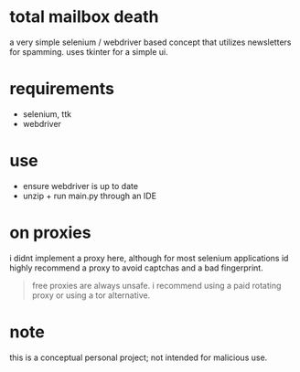 # total mailbox death

a very simple selenium / webdriver based concept that utilizes newsletters for spamming. uses tkinter for a simple ui. 

# requirements 

* selenium, ttk
* webdriver

# use

* ensure webdriver is up to date
* unzip + run main.py through an IDE

# on proxies

i didnt implement a proxy here, although for most selenium applications id highly recommend a proxy to avoid captchas and a bad fingerprint. 
> free proxies are always unsafe. i recommend using a paid rotating proxy or using a tor alternative. 

# note

this is a conceptual personal project; not intended for malicious use. 
